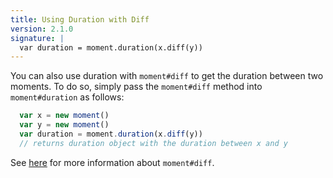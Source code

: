 ```yaml
---
title: Using Duration with Diff
version: 2.1.0
signature: |
  var duration = moment.duration(x.diff(y))
---
```


You can also use duration with `moment#diff` to get the duration between two moments. To do so, simply pass the `moment#diff` method into `moment#duration` as follows:

```javascript
  var x = new moment()
  var y = new moment()
  var duration = moment.duration(x.diff(y))
  // returns duration object with the duration between x and y
```

See [here](#/displaying/difference/) for more information about `moment#diff`.
